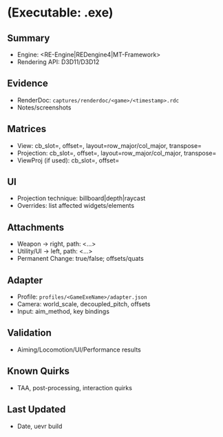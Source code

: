 # <Game Title> (Executable: <GameExeName>.exe)

## Summary
- Engine: <RE-Engine|REDengine4|MT-Framework>
- Rendering API: D3D11/D3D12

## Evidence
- RenderDoc: `captures/renderdoc/<game>/<timestamp>.rdc`
- Notes/screenshots

## Matrices
- View: cb_slot=<n>, offset=<bytes>, layout=row_major/col_major, transpose=<bool>
- Projection: cb_slot=<n>, offset=<bytes>, layout=row_major/col_major, transpose=<bool>
- ViewProj (if used): cb_slot=<n>, offset=<bytes>

## UI
- Projection technique: billboard|depth|raycast
- Overrides: list affected widgets/elements

## Attachments
- Weapon → right, path: <...>
- Utility/UI → left, path: <...>
- Permanent Change: true/false; offsets/quats

## Adapter
- Profile: `profiles/<GameExeName>/adapter.json`
- Camera: world_scale, decoupled_pitch, offsets
- Input: aim_method, key bindings

## Validation
- Aiming/Locomotion/UI/Performance results

## Known Quirks
- TAA, post-processing, interaction quirks

## Last Updated
- Date, uevr build
